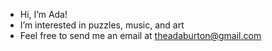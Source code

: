 - Hi, I’m Ada!
- I’m interested in puzzles, music, and art
- Feel free to send me an email at theadaburton@gmail.com

<!---
adaburton/adaburton is a ✨ special ✨ repository because its `README.md` (this file) appears on your GitHub profile.
You can click the Preview link to take a look at your changes.
--->
